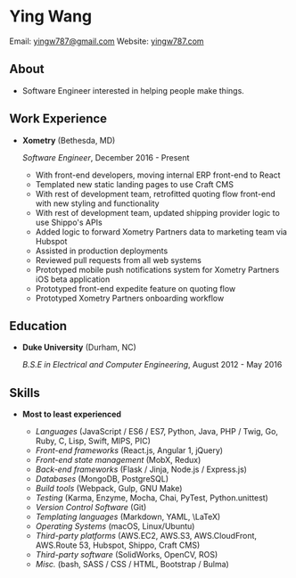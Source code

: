 Ying Wang
===============

Email: [yingw787@gmail.com](mailto:yingw787@gmail.com)
Website: [yingw787.com](https://yingw787.com)


About
---------

*   Software Engineer interested in helping people make things.


Work Experience
---------------

*   **Xometry** (Bethesda, MD)

    *Software Engineer*, December 2016 - Present

    -   With front-end developers, moving internal ERP front-end to React
    -   Templated new static landing pages to use Craft CMS
    -   With rest of development team, retrofitted quoting flow front-end with new styling and functionality
    -   With rest of development team, updated shipping provider logic to use Shippo's APIs
    -   Added logic to forward Xometry Partners data to marketing team via Hubspot
    -   Assisted in production deployments
    -   Reviewed pull requests from all web systems
    -   Prototyped mobile push notifications system for Xometry Partners iOS beta application
    -   Prototyped front-end expedite feature on quoting flow
    -   Prototyped Xometry Partners onboarding workflow

Education
---------

*   **Duke University** (Durham, NC)

    *B.S.E in Electrical and Computer Engineering*, August 2012 - May 2016

Skills
------

*   **Most to least experienced**

    - *Languages* (JavaScript / ES6 / ES7, Python, Java, PHP / Twig, Go, Ruby, C, Lisp, Swift, MIPS, PIC)
    - *Front-end frameworks* (React.js, Angular 1, jQuery)
    - *Front-end state management* (MobX, Redux)
    - *Back-end frameworks* (Flask / Jinja, Node.js / Express.js)
    - *Databases* (MongoDB, PostgreSQL)
    - *Build tools* (Webpack, Gulp, GNU Make)
    - *Testing* (Karma, Enzyme, Mocha, Chai, PyTest, Python.unittest)
    - *Version Control Software* (Git)
    - *Templating languages* (Markdown, YAML, \LaTeX)
    - *Operating Systems* (macOS, Linux/Ubuntu)
    - *Third-party platforms* (AWS.EC2, AWS.S3, AWS.CloudFront, AWS.Route 53, Hubspot, Shippo, Craft CMS)
    - *Third-party software* (SolidWorks, OpenCV, ROS)
    - *Misc.* (bash, SASS / CSS / HTML, Bootstrap / Bulma)
